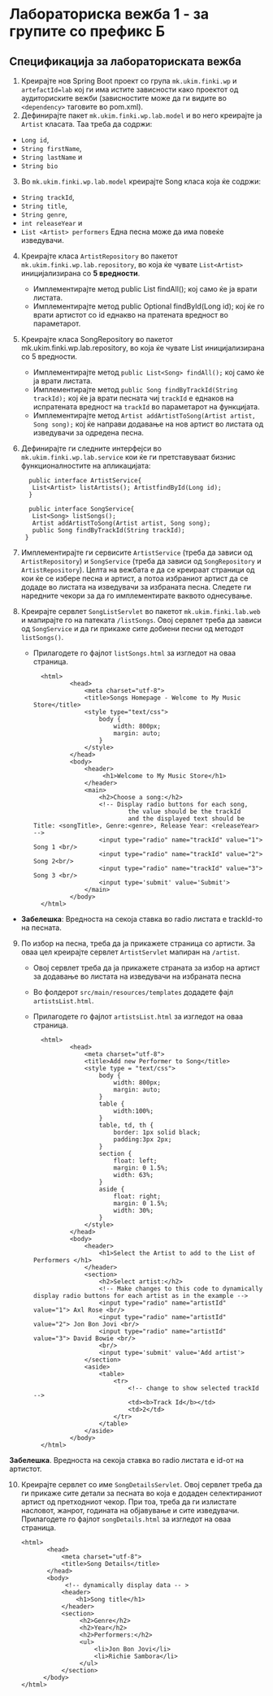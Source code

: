 # Лабораториска вежба 1 - за групите со префикс Б

## Спецификација за лабораториската вежба

1. Креирајте нов Spring Boot проект со група `mk.ukim.finki.wp` и `artefactId=lab` кој ги има истите зависности како проектот од аудиториските вежби (зависностите може да ги видите во `<dependency>` тагoвите во pom.xml).
2. Дефинирајте пакет `mk.ukim.finki.wp.lab.model` и во него креирајте ја `Artist` класата. Таа треба да содржи:
* `Long id`,
* `String firstName`,
* `String lastName` и
* `String bio`

3. Во `mk.ukim.finki.wp.lab.model` креирајте Song класа која ќе содржи:
* `String trackId`,
* `String title`,
* `String genre`,
* `int releaseYear` и
* `List <Artist> performers`
Една песна може да има повеќе изведувачи.

4. Креирајте класа `ArtistRepository` во пакетот `mk.ukim.finki.wp.lab.repository`, во која ќе чувате `List<Artist>` иницијализирана со **5 вредности**.

   * Имплементирајте метод public List<Artist> findAll(); кој само ќе ја врати листата.
   * Имплементирајте метод public Optional<Artist> findById(Long id); кој ќе го врати артистот со id еднакво на пратената вредност во параметарот.
5. Креирајте класа SongRepository во пакетот mk.ukim.finki.wp.lab.repository, во која ќе чувате List<Song> иницијализирана со 5 вредности.

   * Имплементирајте метод `public List<Song> findAll();` кој само ќе ја врати листата.
   * Имплементирајте метод `public Song findByTrackId(String trackId);` кој ќе ја врати песната чиј `trackId` е еднаков на испратената вредност на `trackId` во параметарот на функцијата.
   * Имплементирајте метод `Artist addArtistToSong(Artist artist, Song song);` кој ќе направи додавање на нов артист во листата од изведувачи за одредена песна.
6. Дефинирајте ги следните интерфејси во `mk.ukim.finki.wp.lab.service` кои ќе ги претставуваат бизнис функционалностите на апликацијата:

         public interface ArtistService{
          List<Artist> listArtists(); ArtistfindById(Long id); 
         } 

         public interface SongService{ 
          List<Song> listSongs(); 
          Artist addArtistToSong(Artist artist, Song song); 
          public Song findByTrackId(String trackId);
        }

7. Имплементирајте ги сервисите `ArtistService` (треба да зависи од `ArtistRepository`) и `SongService` (треба да зависи од `SongRepository` и `ArtistRepository`).
Целта на вежбата е да се креираат страници од кои ќе се избере песна и артист, а потоа избраниот артист да се додаде во листата на изведувачи за избраната песна. Следете ги наредните чекори за да го имплементирате ваквото однесување.

8. Креирајте сервлет `SongListServlet` во пакетот `mk.ukim.finki.lab.web` и мапирајте го на патеката `/listSongs`. Овој сервлет треба да зависи од `SongService` и да ги прикаже сите добиени песни од методот `listSongs()`.

    * Прилагодете го фајлот `listSongs.html` за изгледот на оваа страница.

            <html>
                    <head>
                        <meta charset="utf-8">
                        <title>Songs Homepage - Welcome to My Music Store</title>
                        <style type="text/css">
                            body {
                                width: 800px;
                                margin: auto;
                            }
                        </style>
                    </head>
                    <body>
                        <header>
                             <h1>Welcome to My Music Store</h1>
                        </header>
                        <main>
                            <h2>Choose a song:</h2>
                            <!-- Display radio buttons for each song,
                                    the value should be the trackId 
                                    and the displayed text should be Title: <songTitle>, Genre:<genre>, Release Year: <releaseYear> -->
                            <input type="radio" name="trackId" value="1"> Song 1 <br/>
                            <input type="radio" name="trackId" value="2"> Song 2<br/>
                            <input type="radio" name="trackId" value="3"> Song 3 <br/>
                            <input type='submit' value='Submit'>
                        </main>
                    </body>
            </html>
                  

* **Забелешка**: Вредноста на секоја ставка во radio листата е trackId-то на песната.

9. По избор на песна, треба да ја прикажете страница со артисти. За оваа цел креирајте сервлет `АrtistServlet` мапиран на `/artist`.

    * Овој сервлет треба да ја прикажете страната за избор на aртист за додавање во листата на изведувачи на избраната песна
    * Во фолдерот `src/main/resources/templates` додадете фајл `artistsList.html`. 
    * Прилагодете го фајлот `artistsList.html` за изгледот на оваа страница.

            <html>
                    <head>
                        <meta charset="utf-8">
                        <title>Add new Performer to Song</title>
                        <style type = "text/css">
                            body {
                                width: 800px;
                                margin: auto;
                            }
                            table {
                                width:100%;
                            }
                            table, td, th {
                                border: 1px solid black;
                                padding:3px 2px;
                            }
                            section {
                                float: left;
                                margin: 0 1.5%;
                                width: 63%;
                            }
                            aside {
                                float: right;
                                margin: 0 1.5%;
                                width: 30%;
                            }
                        </style>
                    </head>
                    <body>
                        <header>
                            <h1>Select the Artist to add to the List of Performers </h1>
                        </header>
                        <section>
                            <h2>Select artist:</h2>
                            <!-- Make changes to this code to dynamically display radio buttons for each artist as in the example -->
                            <input type="radio" name="artistId" value="1"> Axl Rose <br/>
                            <input type="radio" name="artistId" value="2"> Jon Bon Jovi <br/>
                            <input type="radio" name="artistId" value="3"> David Bowie <br/>
                            <br/>
                            <input type='submit' value='Add artist'>
                        </section>
                        <aside>
                            <table>
                                <tr>
                                    <!-- change to show selected trackId -->
                                    <td><b>Track Id</b></td>
                                    <td>2</td>
                                </tr>
                            </table>
                        </aside>
                    </body>
            </html>

**Забелешка**. Вредноста на секоја ставка во radio листата е id-от на артистот.

10. Креирајте сервлет со име `SongDetailsServlet`. Овој сервлет треба да ги прикаже сите детали за песната во која е додаден селектираниот артист од претходниот чекор. При тоа, треба да ги излистате насловот, жанрот, годината на објавување и сите изведувачи.
Прилагодете го фајлот `songDetails.html` за изгледот на оваа страница.

        <html>
               <head>
                   <meta charset="utf-8">
                   <title>Song Details</title>
               </head>
               <body>
                    <!-- dynamically display data -- >
                   <header>
                       <h1>Song title</h1>
                   </header>
                   <section>
                        <h2>Genre</h2>
                        <h2>Year</h2>
                        <h2>Performers:</h2>
                        <ul>
                            <li>Jon Bon Jovi</li>
                            <li>Richie Sambora</li>
                        </ul>
                   </section>
              </body>
        </html>